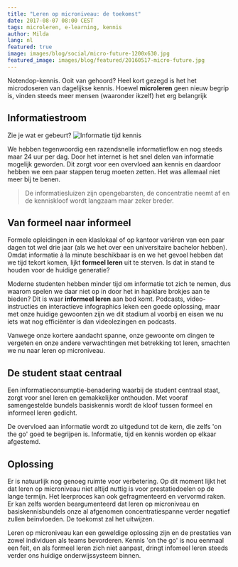 ```yaml
---
title: "Leren op microniveau: de toekomst"
date: 2017-08-07 08:00 CEST
tags: microleren, e-learning, kennis
author: Milda
lang: nl
featured: true
image: images/blog/social/micro-future-1200x630.jpg
featured_image: images/blog/featured/20160517-micro-future.jpg
---
```


Notendop-kennis. Ooit van gehoord? Heel kort gezegd is het het microdoseren van dagelijkse kennis. Hoewel **microleren** geen nieuw begrip is, vinden steeds meer mensen (waaronder ikzelf) het erg belangrijk

## Informatiestroom

Zie je wat er gebeurt?
![Informatie tijd kennis](/images/blog/en/clocks.gif)

We hebben tegenwoordig een razendsnelle informatieflow en nog steeds maar 24 uur per dag. Door het internet is het snel delen van informatie mogelijk geworden. Dit zorgt voor een overvloed aan kennis en daardoor hebben we een paar stappen terug moeten zetten. Het was allemaal niet meer bij te benen.

> De informatiesluizen zijn opengebarsten, de concentratie neemt af en de kenniskloof wordt langzaam maar zeker breder.

## Van formeel naar informeel

Formele opleidingen in een klaslokaal of op kantoor variëren van een paar dagen tot wel drie jaar (als we het over een universitaire bachelor hebben). Omdat informatie à la minute beschikbaar is en we het gevoel hebben dat we tijd tekort komen, lijkt **formeel leren** uit te sterven. Is dat in stand te houden voor de huidige generatie?

Moderne studenten hebben minder tijd om informatie tot zich te nemen, dus waarom spelen we daar niet op in door het in hapklare brokjes aan te bieden? Dit is waar **informeel leren** aan bod komt. Podcasts, video-instructies en interactieve infographics leken een goede oplossing, maar met onze huidige gewoonten zijn we dit stadium al voorbij en eisen we nu iets wat nog efficiënter is dan videolezingen en podcasts.

Vanwege onze kortere aandacht spanne, onze gewoonte om dingen te vergeten en onze andere verwachtingen met betrekking tot leren, smachten we nu naar leren op microniveau.

## De student staat centraal

Een informatieconsumptie-benadering waarbij de student centraal staat, zorgt voor snel leren en gemakkelijker onthouden. Met vooraf samengestelde bundels basiskennis wordt de kloof tussen formeel en informeel leren gedicht.

De overvloed aan informatie wordt zo uitgedund tot de kern, die zelfs 'on the go' goed te begrijpen is. Informatie, tijd en kennis worden op elkaar afgestemd.

## Oplossing

Er is natuurlijk nog genoeg ruimte voor verbetering. Op dit moment lijkt het dat leren op microniveau niet altijd nuttig is voor prestatiedoelen op de lange termijn. Het leerproces kan ook gefragmenteerd en vervormd raken. Er kan zelfs worden beargumenteerd dat leren op microniveau en basiskennisbundels onze al afgenomen concentratiespanne verder negatief zullen beïnvloeden. De toekomst zal het uitwijzen.

Leren op microniveau kan een geweldige oplossing zijn en de prestaties van zowel individuen als teams bevorderen. Kennis 'on the go' is nou eenmaal een feit, en als formeel leren zich niet aanpast, dringt infomeel leren steeds verder ons huidige onderwijssysteem binnen.
